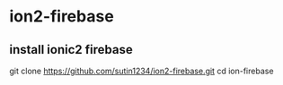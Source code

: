 # ion2-firebase

## install ionic2 firebase 
git clone https://github.com/sutin1234/ion2-firebase.git
cd ion-firebase

